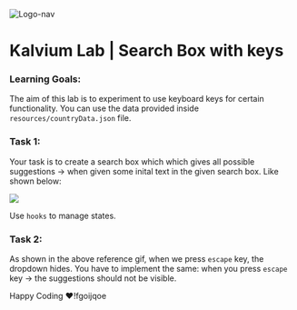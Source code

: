 ![Logo-nav](https://s3.ap-south-1.amazonaws.com/kalvi-education.github.io/front-end-web-development/Kalvium-Logo.png)

# Kalvium Lab | Search Box with keys

### Learning Goals:

The aim of this lab is to experiment to use keyboard keys for certain functionality.
You can use the data provided inside `resources/countryData.json` file.


### Task 1:

Your task is to create a search box which which gives all possible suggestions -> when given some inital text in the given search box. Like shown below:

![](https://s3.ap-south-1.amazonaws.com/kalvi-education.github.io/front-end-web-development/searchbox-react.gif)

Use `hooks` to manage states.

### Task 2:

As shown in the above reference gif, when we press `escape` key, the dropdown hides. You have to implement the same: when you press `escape` key -> the suggestions should not be visible.

Happy Coding ❤️!fgoijqoe
